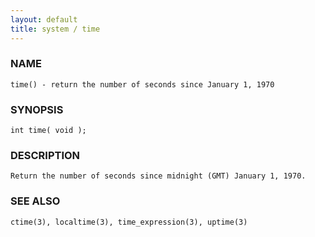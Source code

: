 ```yaml
---
layout: default
title: system / time
---
```


### NAME

    time() - return the number of seconds since January 1, 1970

### SYNOPSIS

    int time( void );

### DESCRIPTION

    Return the number of seconds since midnight (GMT) January 1, 1970.

### SEE ALSO

    ctime(3), localtime(3), time_expression(3), uptime(3)

